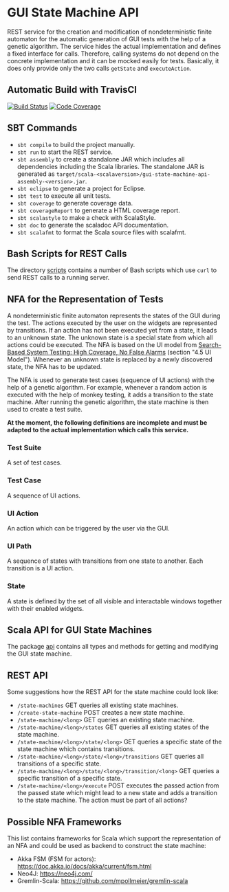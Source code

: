 # GUI State Machine API

REST service for the creation and modification of nondeterministic finite automaton for the automatic generation of GUI tests with the help of a genetic algorithm.
The service hides the actual implementation and defines a fixed interface for calls.
Therefore, calling systems do not depend on the concrete implementation and it can be mocked easily for tests.
Basically, it does only provide only the two calls `getState` and `executeAction`.

## Automatic Build with TravisCI
[![Build Status](https://travis-ci.org/retest/gui-state-machine-api.svg?branch=master)](https://travis-ci.org/retest/gui-state-machine-api)
[![Code Coverage](https://img.shields.io/codecov/c/github/retest/gui-state-machine-api/master.svg)](https://codecov.io/github/retest/gui-state-machine-api?branch=master)

## SBT Commands
* `sbt compile` to build the project manually.
* `sbt run` to start the REST service.
* `sbt assembly` to create a standalone JAR which includes all dependencies including the Scala libraries. The standalone JAR is generated as `target/scala-<scalaversion>/gui-state-machine-api-assembly-<version>.jar`.
* `sbt eclipse` to generate a project for Eclipse.
* `sbt test` to execute all unit tests.
* `sbt coverage` to generate coverage data.
* `sbt coverageReport` to generate a HTML coverage report.
* `sbt scalastyle` to make a check with ScalaStyle.
* `sbt doc` to generate the scaladoc API documentation.
* `sbt scalafmt` to format the Scala source files with scalafmt.

## Bash Scripts for REST Calls
The directory [scripts](./scripts) contains a number of Bash scripts which use `curl` to send REST calls to a running server.

## NFA for the Representation of Tests
A nondeterministic finite automaton represents the states of the GUI during the test.
The actions executed by the user on the widgets are represented by transitions.
If an action has not been executed yet from a state, it leads to an unknown state.
The unknown state is a special state from which all actions could be executed.
The NFA is based on the UI model from [Search-Based System Testing: High Coverage, No False Alarms](http://www.specmate.org/papers/2012-07-Search-basedSystemTesting-HighCoverageNoFalseAlarms.pdf) (section "4.5 UI Model").
Whenever an unknown state is replaced by a newly discovered state, the NFA has to be updated.

The NFA is used to generate test cases (sequence of UI actions) with the help of a genetic algorithm.
For example, whenever a random action is executed with the help of monkey testing, it adds a transition to the state machine.
After running the genetic algorithm, the state machine is then used to create a test suite.

**At the moment, the following definitions are incomplete and must be adapted to the actual implementation which calls this service.**

### Test Suite
A set of test cases.

### Test Case
A sequence of UI actions.

### UI Action
An action which can be triggered by the user via the GUI.

### UI Path
A sequence of states with transitions from one state to another.
Each transition is a UI action.

### State
A state is defined by the set of all visible and interactable windows together with their enabled widgets.

## Scala API for GUI State Machines
The package [api](./src/main/scala/de/retest/guistatemachine/api/) contains all types and methods for getting and modifying the GUI state machine.

## REST API
Some suggestions how the REST API for the state machine could look like:
* `/state-machines` GET queries all existing state machines.
* `/create-state-machine` POST creates a new state machine.
* `/state-machine/<long>` GET queries an existing state machine.
* `/state-machine/<long>/states` GET queries all existing states of the state machine.
* `/state-machine/<long>/state/<long>` GET queries a specific state of the state machine which contains transitions.
* `/state-machine/<long>/state/<long>/transitions` GET queries all transitions of a specific state.
* `/state-machine/<long>/state/<long>/transition/<long>` GET queries a specific transition of a specific state.
* `/state-machine/<long>/execute` POST executes the passed action from the passed state which might lead to a new state and adds a transition to the state machine. The action must be part of all actions?

## Possible NFA Frameworks
This list contains frameworks for Scala which support the representation of an NFA and could be used as backend to construct the state machine:
* Akka FSM (FSM for actors): <https://doc.akka.io/docs/akka/current/fsm.html>
* Neo4J: <https://neo4j.com/>
* Gremlin-Scala: <https://github.com/mpollmeier/gremlin-scala>